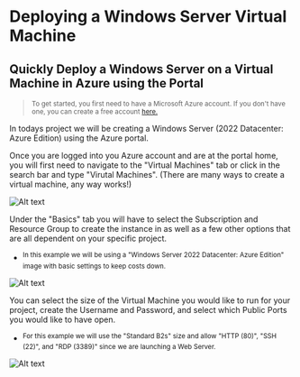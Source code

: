 # Deploying a Windows Server Virtual Machine

## Quickly Deploy a Windows Server on a Virtual Machine in Azure using the Portal

> <sub>To get started, you first need to have a Microsoft Azure account. If you don't have one, you can create a free account [here.](https://azure.microsoft.com/en-us/free/search/?&ef_id=_k_Cj0KCQiA4NWrBhD-ARIsAFCKwWv39zVXs4ww7bj_IGmTJngZol8ZX835NOuvRgv7ygSk_rEe9lnrcGcaAg2vEALw_wcB_k_&OCID=AIDcmm5edswduu_SEM__k_Cj0KCQiA4NWrBhD-ARIsAFCKwWv39zVXs4ww7bj_IGmTJngZol8ZX835NOuvRgv7ygSk_rEe9lnrcGcaAg2vEALw_wcB_k_&gad_source=1&gclid=Cj0KCQiA4NWrBhD-ARIsAFCKwWv39zVXs4ww7bj_IGmTJngZol8ZX835NOuvRgv7ygSk_rEe9lnrcGcaAg2vEALw_wcB)</sub>

In todays project we will be creating a Windows Server (2022 Datacenter: Azure Edition) using the Azure portal.

Once you are logged into you Azure account and are at the portal home, you will first need to navigate to the "Virtual Machines" tab or click in the search bar and type "Virutal Machines". (There are many ways to create a virtual machine, any way works!)

![Alt text](<imgs/Screenshot 2024-01-04 at 7.58.28 PM.png>)

Under the "Basics" tab you will have to select the Subscription and Resource Group to create the instance in as well as a few other options that are all dependent on your specific project.

- <sup>In this example we will be using a "Windows Server 2022 Datacenter: Azure Edition" image with basic settings to keep costs down.</sup>

![Alt text](<Screenshot 2024-01-04 at 7.59.47 PM.png>)

You can select the size of the Virtual Machine you would like to run for your project, create the Username and Password, and select which Public Ports you would like to have open.

- <sup>For this example we will use the "Standard B2s" size and allow "HTTP (80)", "SSH (22)", and "RDP (3389)" since we are launching a Web Server.</sup>

![Alt text](<Screenshot 2024-01-04 at 8.00.02 PM.png>)
